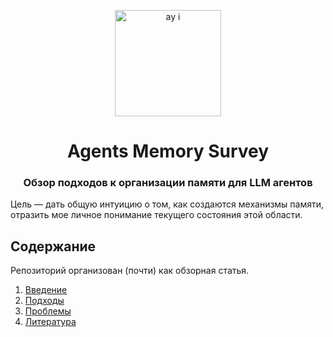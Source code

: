 <p align="center">
    <img src="https://github.com/user-attachments/assets/6608a7dd-213c-431b-a0d3-1c6aafcc354e" width="170" alt="ay i">
</p>
<h1 align="center">
Agents Memory Survey
</h1>

<h3 align="center">Обзор подходов к организации памяти для LLM агентов</h3>

Цель — дать общую интуицию о том, как создаются механизмы памяти, отразить мое личное понимание текущего состояния этой области.

## Содержание

Репозиторий организован (почти) как обзорная статья.

1. [Введение](./src/intro.md)
2. [Подходы](./src/approaches.md)
3. [Проблемы](./src/problems.md)
4. [Литература](./src/literature.md)
